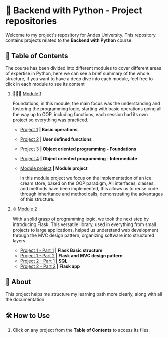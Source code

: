 # 📂 Backend with Python - Project repositories

Welcome to my project's repository for Andes University. This repository contains projects related to the **Backend with Python** course.

## 📌 Table of Contents
The course has been divided into different modules to cover different areas of expertise in Python, here we can see a brief summary of the whole structure, if you want to have a deep dive into each module, feel free to click in each module to see its content


1. 👨🏻‍💻 [Module 1](./Modulo1/)
    
    Foundations, in this module, the main focus was the understanding and fostering the programming logic, starting with basic operations going all the way up to OOP, including functions, each session had its own project so everything was practiced.

    * [Project 1](./Modulo1/Project1/)
        **| Basic operations**
    * [Project 2](./Modulo1/Project2/)
        **| User defined functions**
    * [Project 3](./Modulo1/Project3/)
        **| Object oriented programming - Foundations**
    * [Project 4](./Modulo1/Project4/)
        **| Object oriented programming - Intermediate**
    * [Module project](./Modulo1/Proyecto%20-%20Modulo1/)
        **| Module project**

        In this module project we focus on the implementation of an ice cream store, based on the OOP paradigm, All interfaces, classes, and methods have been implemented, this allows us to reuse code through inheritance and method calls, demonstrating the advantages of this structure.


2. 🌐 [Module 2](./Modulo2/)
    
    With a solid grasp of programming logic, we took the next step by introducing Flask. This versatile library, used in everything from small projects to large applications, helped us understand web development through the MVC design pattern, organizing software into structured layers.

    * [Project 1 - Part 1](./Modulo2/Project1_Part1/)
        **| Flask Basic structure**
    * [Project 1 - Part 2](./Modulo2/Project1_Part2/)
        **| Flask and MVC design pattern**
    * [Project 2 - Part 1](./Modulo2/Project2_Part1/)
        **| SQL**
    * [Project 2 - Part 2](./Modulo2/Project2_Part2/)
        **| Flask app**


## 📜 About
This project helps me structure my learning path more clearly, along with all the documentation

## 🛠️ How to Use
1. Click on any project from the **Table of Contents** to access its files.